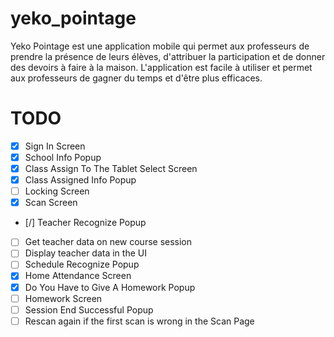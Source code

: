 # yeko_pointage

Yeko Pointage est une application mobile qui permet aux professeurs de prendre la présence de leurs élèves, d'attribuer la participation et de donner des devoirs à faire à la maison. L'application est facile à utiliser et permet aux professeurs de gagner du temps et d'être plus efficaces.

# TODO
  - [x] Sign In Screen
  - [x] School Info Popup
  - [x] Class Assign To The Tablet Select Screen
  - [x] Class Assigned Info Popup
  - [ ] Locking Screen
  - [x] Scan Screen
  - [/] Teacher Recognize Popup
  - [ ] Get teacher data on new course session
  - [ ] Display teacher data in the UI
  - [ ] Schedule Recognize Popup
  - [x] Home Attendance Screen
  - [x] Do You Have to Give A Homework Popup
  - [ ] Homework Screen
  - [ ] Session End Successful Popup
  - [ ] Rescan again if the first scan is wrong in the Scan Page
